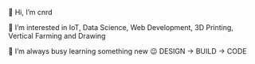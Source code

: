 👋 Hi, I’m cnrd

👀 I’m interested in IoT, Data Science, Web Development, 3D Printing, Vertical Farming and Drawing

🌱 I’m always busy learning something new 😉 DESIGN -> BUILD -> CODE


<!---
cnrd-dev/cnrd-dev is a ✨ special ✨ repository because its `README.md` (this file) appears on your GitHub profile.
You can click the Preview link to take a look at your changes.

- 💞️ I’m looking to collaborate on ...
- 📫 How to reach me ...
--->
